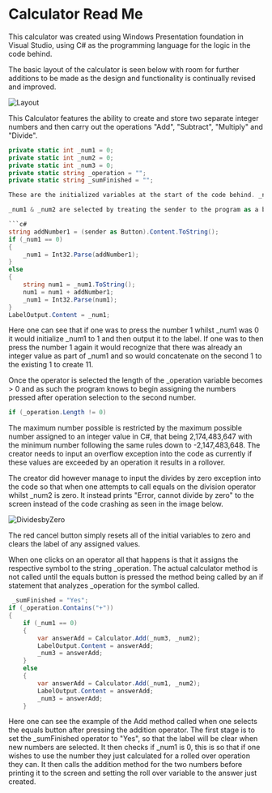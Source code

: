 # Calculator Read Me

This calculator was created using Windows Presentation foundation in Visual Studio, using C# as the programming language for the logic in the code behind.

The basic layout of the calculator is seen below with room for further additions to be made as the design and functionality is continually revised and improved.

![Layout](C:\Users\micha\Desktop\Work\Sparta\CalcImages\Layout.png)

This Calculator features the ability to create and store two separate integer numbers and then carry out the operations "Add", "Subtract", "Multiply" and "Divide".

```c#
private static int _num1 = 0;
private static int _num2 = 0;
private static int _num3 = 0;
private static string _operation = "";
private static string _sumFinished = "";

These are the initialized variables at the start of the code behind. _num1 & _num2 are the main numbers used by the calculator method. _operation is assigned when one selects the desired operation. _num3 is assigned after the equals button is push incase one wishes to roll over their value. _sumFinished resets the label to blank when a new number is selected so as not to cause confusion.

_num1 & _num2 are selected by treating the sender to the program as a button and taking the content from said button and parsing it into a string. If either of the numbers are zero it sets the number equal to the content of the sender. If the either of the numbers already have an integer in place it instead concatenates on the number pressed onto the string. The generation can be seen in the code below.

```c#
string addNumber1 = (sender as Button).Content.ToString();
if (_num1 == 0)
{
    _num1 = Int32.Parse(addNumber1);
}
else
{
    string num1 = _num1.ToString();
    num1 = num1 + addNumber1;
    _num1 = Int32.Parse(num1);
}
LabelOutput.Content = _num1;
```

Here one can see that if one was to press the number 1 whilst _num1 was 0 it would initialize _num1 to 1 and then output it to the label. If one was to then press the number 1 again it would recognize that there was already an integer value as part of _num1 and so would concatenate on the second 1 to the existing 1 to create 11.

Once the operator is selected the length of the _operation variable becomes > 0 and as such the program knows to begin assigning the numbers pressed after operation selection to the second number.

```c#
if (_operation.Length != 0)
```

The maximum number possible is restricted by the maximum possible number assigned to an integer value in C#, that being 2,174,483,647 with the minimum number following the same rules down to -2,147,483,648. The creator needs to input an overflow exception into the code as currently if these values are exceeded by an operation it results in a rollover.

The creator did however manage to input the divides by zero exception into the code so that when one attempts to call equals on the division operator whilst _num2 is zero. It instead prints "Error, cannot divide by zero" to the screen instead of the code crashing as seen in the image below.

![DividesbyZero](C:\Users\micha\Desktop\Work\Sparta\CalcImages\DividesbyZero.png)

The red cancel button simply resets all of the initial variables to zero and clears the label of any assigned values.

When one clicks on an operator all that happens is that it assigns the respective symbol to the string _operation. The actual calculator method is not called until the equals button is pressed the method being called by an if statement that analyzes _operation for the symbol called.

```c#
 _sumFinished = "Yes";
if (_operation.Contains("+"))
{
    if (_num1 == 0)
    {
        var answerAdd = Calculator.Add(_num3, _num2);
        LabelOutput.Content = answerAdd;
        _num3 = answerAdd;
    }
    else
    {
        var answerAdd = Calculator.Add(_num1, _num2);
        LabelOutput.Content = answerAdd;
        _num3 = answerAdd;
    }
```

Here one can see the example of the Add method called when one selects the equals button after pressing the addition operator. The first stage is to set the _sumFinished operator to "Yes", so that the label will be clear when new numbers are selected. It then checks if _num1 is 0, this is so that if one wishes to use the number they just calculated for a rolled over operation they can. It then calls the addition method for the two numbers before printing it to the screen and setting the roll over variable to the answer just created.




















